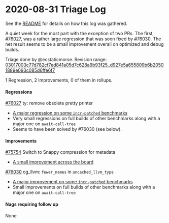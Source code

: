 # 2020-08-31 Triage Log

See the [README](README.md) for details on how this log was gathered.

A quiet week for the most part with the exception of two PRs. The first,
[#76027](https://github.com/rust-lang/rust/pull/76027), was a rather large
regression that was soon fixed by
[#76030](https://github.com/rust-lang/rust/pull/76030). The net result seems to
be a small improvement overall on optimized and debug builds.

Triage done by @ecstaticmorse.
Revision range: [03017003c77d782cf7ed841a05d7c628a9b93f25..d927e5a655809b6b20501889e093c085d6ffe6f7][range]

[range]: https://perf.rust-lang.org/?start=03017003c77d782cf7ed841a05d7c628a9b93f25&end=d927e5a655809b6b20501889e093c085d6ffe6f7&absolute=false&stat=instructions%3Au

1 Regression, 2 Improvements, 0 of them in rollups.

#### Regressions

[#76027](https://github.com/rust-lang/rust/pull/76027) ty: remove obsolete pretty printer
- [A major regression on some `incr-patched` benchmarks](https://perf.rust-lang.org/compare.html?start=e98f0632bbec24b196dbd6fc820537f6f3724807&end=8ed5cb56b5e5cc216eb6820a44dd4f7ef65107b0&stat=instructions:u)
- Very small regressions on full builds of other benchmarks along with a major one on `await-call-tree`
- Seems to have been solved by #76030 (see below).

#### Improvements

[#75754](https://github.com/rust-lang/rust/pull/75754) Switch to Snappy compression for metadata
- [A small improvement across the board](https://perf.rust-lang.org/compare.html?start=fe8ab8a530fc2369e2748421a319444383363340&end=7fc048f0712ba515ca11fac204921b9ad8a0c5a3&stat=instructions:u)

[#76030](https://github.com/rust-lang/rust/pull/76030) cg\_llvm: `fewer_names` in `uncached_llvm_type`
- [A major improvement on some `incr-patched` benchmarks](https://perf.rust-lang.org/compare.html?start=897ef3a0ec001b89fffe7125c20d6a6bb12fee6c&end=1d22f75c9f75cad2e408a145861904898ac982dd&stat=instructions:u)
- Small improvements on full builds of other benchmarks along with a major one on `await-call-tree`

#### Nags requiring follow up

None
